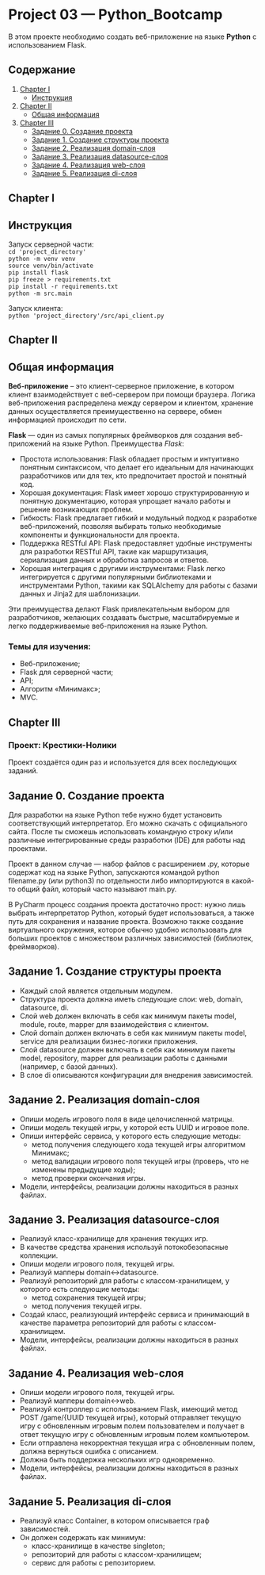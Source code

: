 # Project 03 — Python_Bootcamp  

В этом проекте необходимо создать веб-приложение на языке **Python** с использованием Flask. 

## Содержание
 1. [Chapter I](#chapter-i)   
     - [Инструкция](#инструкция)   
 2. [Chapter II](#chapter-ii)  
     - [Общая информация](#общая-информация)  
 3. [Chapter III](#chapter-iii)      
     - [Задание 0. Создание проекта](#задание-0-создание-проекта)  
     - [Задание 1. Создание структуры проекта](#задание-1-cоздание-структуры-проекта)  
     - [Задание 2. Реализация domain-слоя](#задание-2-реализация-domain-слоя)  
     - [Задание 3. Реализация datasource-слоя](#задание-3-реализация-datasource-слоя)  
     - [Задание 4. Реализация web-слоя](#задание-4-реализация-web-слоя)  
     - [Задание 5. Реализация di-слоя](#задание-5-реализация-di-слоя) 


## Chapter I
## Инструкция

Запуск серверной части:  
`cd 'project_directory'`  
`python -m venv venv`  
`source venv/bin/activate`  
`pip install flask`  
`pip freeze > requirements.txt`  
`pip install -r requirements.txt`  
`python -m src.main`  

Запуск клиента:  
`python 'project_directory'/src/api_client.py`  


## Chapter II
## Общая информация

**Веб-приложение** – это клиент-серверное приложение, в котором клиент взаимодействует с веб-сервером при помощи браузера. Логика веб-приложения распределена между сервером и клиентом, хранение данных осуществляется преимущественно на сервере, обмен информацией происходит по сети.

**Flask** — один из самых популярных фреймворков для создания веб-приложений на языке Python. Преимущества *Flask*:

- Простота использования: Flask обладает простым и интуитивно понятным синтаксисом, что делает его идеальным для начинающих разработчиков или для тех, кто предпочитает простой и понятный код.
- Хорошая документация: Flask имеет хорошо структурированную и понятную документацию, которая упрощает начало работы и решение возникающих проблем.
- Гибкость: Flask предлагает гибкий и модульный подход к разработке веб-приложений, позволяя выбирать только необходимые компоненты и функциональности для проекта.
- Поддержка RESTful API: Flask предоставляет удобные инструменты для разработки RESTful API, такие как маршрутизация, сериализация данных и обработка запросов и ответов.
- Хорошая интеграция с другими инструментами: Flask легко интегрируется с другими популярными библиотеками и инструментами Python, такими как SQLAlchemy для работы с базами данных и Jinja2 для шаблонизации.

Эти преимущества делают Flask привлекательным выбором для разработчиков, желающих создавать быстрые, масштабируемые и легко поддерживаемые веб-приложения на языке Python.

### Темы для изучения:
- Веб-приложение;
- Flask для серверной части;
- API;
- Алгоритм «Минимакс»;
- MVC.

## Chapter III
### Проект: Крестики-Нолики

Проект создаётся один раз и используется для всех последующих заданий.

## Задание 0. Создание проекта
Для разработки на языке Python тебе нужно будет установить соответствующий интерпретатор.
Его можно скачать с официального сайта. После ты сможешь использовать командную строку
и/или различные интегрированные среды разработки (IDE) для работы над проектами.

Проект в данном случае — набор файлов с расширением .py, которые содержат код на языке Python,
запускаются командой python filename.py (или python3) по отдельности либо импортируются в какой-то общий файл, который часто называют main.py.

В PyCharm процесс создания проекта достаточно прост: нужно лишь выбрать интерпретатор Python,
который будет использоваться, а также путь для сохранения и название проекта. Возможно также создание виртуального окружения, которое обычно удобно использовать для больших проектов с множеством различных зависимостей (библиотек, фреймворков).

## Задание 1. Создание структуры проекта
- Каждый слой является отдельным модулем.
- Структура проекта должна иметь следующие слои: web, domain, datasource, di.
- Слой web должен включать в себя как минимум пакеты model, module, route, mapper для взаимодействия с клиентом.
- Слой domain должен включать в себя как минимум пакеты model, service для реализации бизнес-логики приложения.
- Слой datasource должен включать в себя как минимум пакеты model, repository, mapper для реализации работы с данными (например, с базой данных).
- В слое di описываются конфигурации для внедрения зависимостей.

## Задание 2. Реализация domain-слоя
- Опиши модель игрового поля в виде целочисленной матрицы.
- Опиши модель текущей игры, у которой есть UUID и игровое поле.
- Опиши интерфейс сервиса, у которого есть следующие методы:
    - метод получения следующего хода текущей игры алгоритмом Минимакс;
    - метод валидации игрового поля текущей игры (проверь, что не изменены предыдущие ходы);
    - метод проверки окончания игры.
- Модели, интерфейсы, реализации должны находиться в разных файлах.

## Задание 3. Реализация datasource-слоя
- Реализуй класс-хранилище для хранения текущих игр.
- В качестве средства хранения используй потокобезопасные коллекции.
- Опиши модели игрового поля, текущей игры.
- Реализуй мапперы domain<->datasource.
- Реализуй репозиторий для работы с классом-хранилищем, у которого есть следующие методы:
    - метод сохранения текущей игры;
    - метод получения текущей игры.
- Создай класс, реализующий интерфейс сервиса и принимающий в качестве параметра репозиторий для работы с классом-хранилищем.
- Модели, интерфейсы, реализации должны находиться в разных файлах.

## Задание 4. Реализация web-слоя
- Опиши модели игрового поля, текущей игры.
- Реализуй мапперы domain<->web.
- Реализуй контроллер с использованием Flask, имеющий метод POST /game/{UUID текущей игры}, который отправляет текущую игру с обновленным игровым полем пользователем и получает в ответ текущую игру с обновленным игровым полем компьютером.
- Если отправлена некорректная текущая игра с обновленным полем, должна вернуться ошибка с описанием.
- Должна быть поддержка нескольких игр одновременно.
- Модели, интерфейсы, реализации должны находиться в разных файлах.

## Задание 5. Реализация di-слоя
- Реализуй класс Container, в котором описывается граф зависимостей.
- Он должен содержать как минимум: 
   - класс-хранилище в качестве singleton;
   - репозиторий для работы с классом-хранилищем;
   - сервис для работы с репозиторием.
